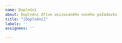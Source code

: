 ```yaml
---
name: Doplnění
about: Doplnění dříve avizovaného nového požadavku
title: "[Doplnění]"
labels: ''
assignees: ''

---
```



